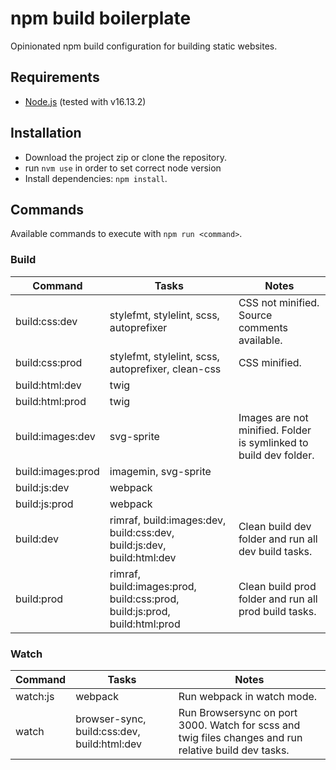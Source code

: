 # npm build boilerplate
Opinionated npm build configuration for building static websites.

## Requirements

 - [Node.js](https://nodejs.org) (tested with v16.13.2)

## Installation

 - Download the project zip or clone the repository.
 - run `nvm use` in order to set correct node version
 - Install dependencies: `npm install`.

## Commands
Available commands to execute with `npm run <command>`.

### Build

| Command | Tasks | Notes |
| --- | --- | --- |
| build:css:dev | stylefmt, stylelint, scss, autoprefixer | CSS not minified. Source comments available. |
| build:css:prod | stylefmt, stylelint, scss, autoprefixer, clean-css | CSS minified. |
| build:html:dev | twig | |
| build:html:prod | twig | |
| build:images:dev | svg-sprite | Images are not minified. Folder is symlinked to build dev folder. |
| build:images:prod | imagemin, svg-sprite | |
| build:js:dev | webpack | |
| build:js:prod | webpack | |
| build:dev | rimraf, build:images:dev, build:css:dev, build:js:dev, build:html:dev | Clean build dev folder and run all dev build tasks. |
| build:prod | rimraf, build:images:prod, build:css:prod, build:js:prod, build:html:prod | Clean build prod folder and run all prod build tasks. |

### Watch

| Command | Tasks | Notes |
| --- | --- | --- |
| watch:js | webpack | Run webpack in watch mode. |
| watch | browser-sync, build:css:dev, build:html:dev | Run Browsersync on port 3000. Watch for scss and twig files changes and run relative build dev tasks. |